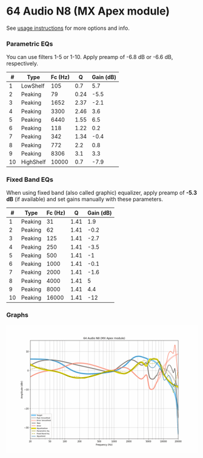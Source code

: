 # 64 Audio N8 (MX Apex module)
See [usage instructions](https://github.com/jaakkopasanen/AutoEq#usage) for more options and info.

### Parametric EQs
You can use filters 1-5 or 1-10. Apply preamp of -6.8 dB or -6.6 dB, respectively.

|   # | Type      |   Fc (Hz) |    Q |   Gain (dB) |
|-----|-----------|-----------|------|-------------|
|   1 | LowShelf  |       105 | 0.7  |         5.7 |
|   2 | Peaking   |        79 | 0.24 |        -5.5 |
|   3 | Peaking   |      1652 | 2.37 |        -2.1 |
|   4 | Peaking   |      3300 | 2.46 |         3.6 |
|   5 | Peaking   |      6440 | 1.55 |         6.5 |
|   6 | Peaking   |       118 | 1.22 |         0.2 |
|   7 | Peaking   |       342 | 1.34 |        -0.4 |
|   8 | Peaking   |       772 | 2.2  |         0.8 |
|   9 | Peaking   |      8306 | 3.1  |         3.3 |
|  10 | HighShelf |     10000 | 0.7  |        -7.9 |

### Fixed Band EQs
When using fixed band (also called graphic) equalizer, apply preamp of **-5.3 dB** (if available) and set gains manually with these parameters.

|   # | Type    |   Fc (Hz) |    Q |   Gain (dB) |
|-----|---------|-----------|------|-------------|
|   1 | Peaking |        31 | 1.41 |         1.9 |
|   2 | Peaking |        62 | 1.41 |        -0.2 |
|   3 | Peaking |       125 | 1.41 |        -2.7 |
|   4 | Peaking |       250 | 1.41 |        -3.5 |
|   5 | Peaking |       500 | 1.41 |        -1   |
|   6 | Peaking |      1000 | 1.41 |        -0.1 |
|   7 | Peaking |      2000 | 1.41 |        -1.6 |
|   8 | Peaking |      4000 | 1.41 |         5   |
|   9 | Peaking |      8000 | 1.41 |         4.4 |
|  10 | Peaking |     16000 | 1.41 |       -12   |

### Graphs
![](./64%20Audio%20N8%20(MX%20Apex%20module).png)

